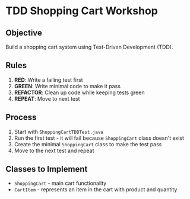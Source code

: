 # TDD Shopping Cart Workshop

## Objective
Build a shopping cart system using Test-Driven Development (TDD).

## Rules
1. **RED**: Write a failing test first
2. **GREEN**: Write minimal code to make it pass
3. **REFACTOR**: Clean up code while keeping tests green
4. **REPEAT**: Move to next test

## Process
1. Start with `ShoppingCartTDDTest.java`
2. Run the first test - it will fail because `ShoppingCart` class doesn't exist
3. Create the minimal `ShoppingCart` class to make the test pass
4. Move to the next test and repeat

## Classes to Implement
- `ShoppingCart` - main cart functionality
- `CartItem` - represents an item in the cart with product and quantity